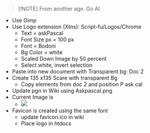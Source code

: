 
> [!NOTE] From another age. Go AI

- Use Gimp
- Use Logo extension (Xtns): Script-fu/Logos/Chrome
  - Text = askPascal
  - Font Size px = 100 px
  - Font = Bodoni
  - Bg Color = white
  - Scaled Down Image by 50 percent
  - Select white, invert selection
- Paste into new document with Transparent bg: Doc 2
- Create 135 x135 Scare with transparent Bg
  - Copy elements from doc 2 and position P ask cal
- Update pgn in Wiki using Askpascal.png
- Current Image is 
  - ![](AskPascal.png)
- Favicon is created using the same font
  - update favicon.ico in wiki
  - Place logo in htdocs